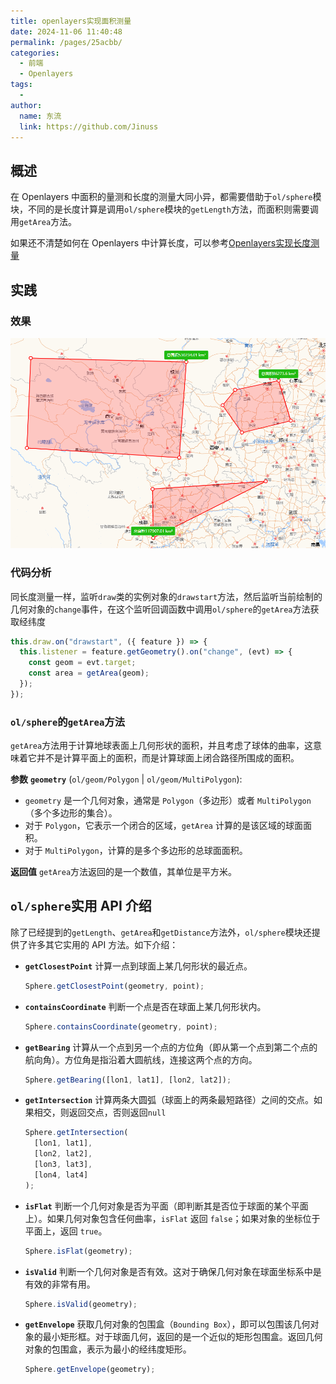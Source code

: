 ```yaml
---
title: openlayers实现面积测量
date: 2024-11-06 11:40:48
permalink: /pages/25acbb/
categories:
  - 前端
  - Openlayers
tags:
  -
author:
  name: 东流
  link: https://github.com/Jinuss
---
```


## 概述

在 Openlayers 中面积的量测和长度的测量大同小异，都需要借助于`ol/sphere`模块，不同的是长度计算是调用`ol/sphere`模块的`getLength`方法，而面积则需要调用`getArea`方法。

如果还不清楚如何在 Openlayers 中计算长度，可以参考[Openlayers实现长度测量](https://jinuss.github.io/blog/pages/ef42bc/)

## 实践

### 效果

<img src="../../Demo/image/openalyers_area.png"/>

### 代码分析

同长度测量一样，监听`draw`类的实例对象的`drawstart`方法，然后监听当前绘制的几何对象的`change`事件，在这个监听回调函数中调用`ol/sphere`的`getArea`方法获取经纬度

```js
this.draw.on("drawstart", ({ feature }) => {
  this.listener = feature.getGeometry().on("change", (evt) => {
    const geom = evt.target;
    const area = getArea(geom);
  });
});
```

### `ol/sphere`的`getArea`方法

`getArea`方法用于计算地球表面上几何形状的面积，并且考虑了球体的曲率，这意味着它并不是计算平面上的面积，而是计算球面上闭合路径所围成的面积。

**参数**
**`geometry`** (`ol/geom/Polygon` | `ol/geom/MultiPolygon`):

- `geometry` 是一个几何对象，通常是 `Polygon`（多边形）或者 `MultiPolygon`（多个多边形的集合）。
- 对于 `Polygon`，它表示一个闭合的区域，`getArea` 计算的是该区域的球面面积。
- 对于 `MultiPolygon`，计算的是多个多边形的总球面面积。

**返回值**
`getArea`方法返回的是一个数值，其单位是平方米。

## `ol/sphere`实用 API 介绍

除了已经提到的`getLength`、`getArea`和`getDistance`方法外，`ol/sphere`模块还提供了许多其它实用的 API 方法。如下介绍：

- **`getClosestPoint`**
  计算一点到球面上某几何形状的最近点。

  ```js
  Sphere.getClosestPoint(geometry, point);
  ```

- **`containsCoordinate`**
  判断一个点是否在球面上某几何形状内。

  ```js
  Sphere.containsCoordinate(geometry, point);
  ```

- **`getBearing`**
  计算从一个点到另一个点的方位角（即从第一个点到第二个点的航向角）。方位角是指沿着大圆航线，连接这两个点的方向。

  ```js
  Sphere.getBearing([lon1, lat1], [lon2, lat2]);
  ```

- **`getIntersection`**
  计算两条大圆弧（球面上的两条最短路径）之间的交点。如果相交，则返回交点，否则返回`null`
  ```js
  Sphere.getIntersection(
    [lon1, lat1],
    [lon2, lat2],
    [lon3, lat3],
    [lon4, lat4]
  );
  ```
- **`isFlat`**
  判断一个几何对象是否为平面（即判断其是否位于球面的某个平面上）。如果几何对象包含任何曲率，`isFlat` 返回 `false`；如果对象的坐标位于平面上，返回 `true`。
  ```js
  Sphere.isFlat(geometry);
  ```
- **`isValid`**
  判断一个几何对象是否有效。这对于确保几何对象在球面坐标系中是有效的非常有用。

  ```js
  Sphere.isValid(geometry);
  ```

- **`getEnvelope`**
  获取几何对象的包围盒（`Bounding Box`），即可以包围该几何对象的最小矩形框。对于球面几何，返回的是一个近似的矩形包围盒。返回几何对象的包围盒，表示为最小的经纬度矩形。

  ```js
  Sphere.getEnvelope(geometry);
  ```
